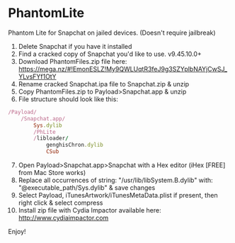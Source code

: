 # PhantomLite
Phantom Lite for Snapchat on jailed devices. (Doesn't require jailbreak)

1. Delete Snapchat if you have it installed
2. Find a cracked copy of Snapchat you'd like to use. v9.45.10.0+
3. Download PhantomFiles.zip file here: https://mega.nz/#!EmonESLZ!My9QWLUqtR3feJ9g3SZYplbNAYjCwSJ_YLvsFYf1OtY
4. Rename cracked Snapchat.ipa file to Snapchat.zip & unzip
5. Copy PhantomFiles.zip to Payload>Snapchat.app & unzip
6. File structure should look like this:
```ruby
/Payload/
	/Snapchat.app/
		Sys.dylib
		/PhLite
		/libloader/
			genghisChron.dylib
			CSub
```
7. Open Payload>Snapchat.app>Snapchat with a Hex editor (iHex [FREE] from Mac Store works)
8. Replace all occurrences of string: "/usr/lib/libSystem.B.dylib" with: "@executable_path/Sys.dylib" & save changes
9. Select Payload, iTunesArtwork/iTunesMetaData.plist if present, then right click & select compress
10. Install zip file with Cydia Impactor available here: http://www.cydiaimpactor.com

Enjoy!
